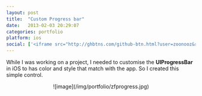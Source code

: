 ```yaml
---
layout: post
title:  "Custom Progress bar"
date:   2013-02-03 20:29:07
categories: portfolio
platform: ios
social: ['<iframe src="http://ghbtns.com/github-btn.html?user=zoonooz&repo=ZFProgressBar&type=watch&count=true" height="20" width="90" frameborder="0" scrolling="0" style="width:90px; height: 20px; margin-bottom: -6px" allowTransparency="true"></iframe>']
---
```


While I was working on a project, I needed to customise the **UIProgressBar** in iOS to has color and style that match with the app. So I created this simple control.

<center>
![image](/img/portfolio/zfprogress.jpg)
</center>